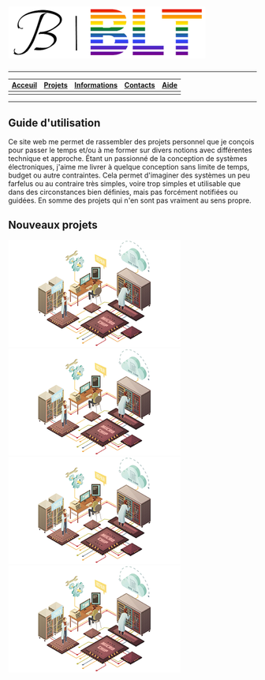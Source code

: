 # ![LOGO](./imgs/logo-jb-blt.png "LOGO")

---

| [**Acceuil**](.) | [Projets](./projets) | [Informations](./information) | [Contacts](./contacts) | [Aide](./aide) |
| :---: | :---: | :---: | :---: | :---: |  
| | | | |

---

## Guide d'utilisation

Ce site web me permet de rassembler des projets personnel que je conçois pour passer le temps et/ou à me former sur divers notions avec différentes technique et approche. Étant un passionné de la conception de systèmes électroniques, j'aime me livrer à quelque conception sans limite de temps, budget ou autre contraintes. Cela permet d'imaginer des systèmes un peu farfelus ou au contraire très simples, voire trop simples et utilisable que dans des circonstances bien définies, mais pas forcément notifiées ou guidées. En somme des projets qui n'en sont pas vraiment au sens propre.

## Nouveaux projets

[![Image projet](./imgs/projet1.png)](./projets/projet1)
[![Image projet](./imgs/projet2.png)](./projets/projet2)
[![Image projet](./imgs/projet3.png)](./projets/projet3)
[![Image projet](./imgs/projet4.png)](./projets/projet4)
